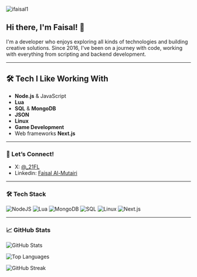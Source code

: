 <p align="left"> <img src="https://komarev.com/ghpvc/?username=iFaisal1&label=Profile%20views&color=737cbb&style=flat-square" alt="ifaisal1" /> </p>

## Hi there, I'm Faisal! 👋

I'm a developer who enjoys exploring all kinds of technologies and building creative solutions. Since 2016, I've been on a journey with code, working with everything from scripting and backend development.

---

## 🛠️ Tech I Like Working With

- **Node.js** & JavaScript
- **Lua**
- **SQL** & **MongoDB**
- **JSON**
- **Linux**
- **Game Development** 
- Web frameworks **Next.js**

---

### 💬 Let’s Connect!

- X: [@_21FL](https://x.com/_21FL)
- Linkedin: [Faisal Al-Mutairi](https://www.linkedin.com/in/faisalal-mutairi/)

---

### 🛠️ Tech Stack

![NodeJS](https://img.shields.io/badge/-Node.js-333?style=flat&logo=node.js)
![Lua](https://img.shields.io/badge/-Lua-333?style=flat&logo=lua)
![MongoDB](https://img.shields.io/badge/-MongoDB-333?style=flat&logo=mongodb)
![SQL](https://img.shields.io/badge/-SQL-333?style=flat&logo=mysql)
![Linux](https://img.shields.io/badge/-Linux-333?style=flat&logo=linux)
![Next.js](https://img.shields.io/badge/-Next.js-333?style=flat&logo=next.js)

---

### 📈 GitHub Stats

<!-- GitHub Stats Card -->
![GitHub Stats](https://github-readme-stats.vercel.app/api?username=iFaisal1)

<!-- Top Languages Card -->
![Top Languages](https://github-readme-stats.vercel.app/api/top-langs/?username=iFaisal1&layout=compact&theme=default)

<!-- GitHub Streak Card -->
![GitHub Streak](https://github-readme-streak-stats.herokuapp.com?user=iFaisal1&theme=default)

 

